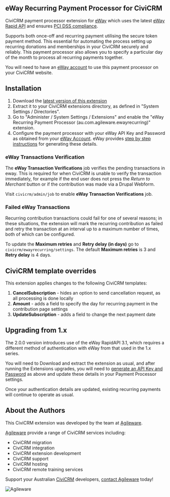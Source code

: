 eWay Recurring Payment Processor for CiviCRM
--------------------------------------------

CiviCRM payment processor extension for [eWay](https://eway.com.au) which uses
the latest [eWay Rapid API](https://www.eway.com.au/features/api-rapid-api/) and
ensures [PCI DSS compliance](https://www.eway.com.au/about-eway/technology-security/pci-dss/). 

Supports both once-off and recurring payment utilising the secure token payment
method. This essential for automating the process setting up recurring donations
and memberships in your CiviCRM securely and reliably. This payment processor
also allows you to specify a particular day of the month to process all
recurring payments together.

You will need to have an [eWay account](https://eway.com.au) to use this payment
processor on your CiviCRM website.

Installation
------------

1. Download the [latest version of this
   extension](https://github.com/agileware/au.com.agileware.ewayrecurring/archive/master.zip)
2. Extract it to your CiviCRM extensions directory, as defined in "System
   Settings / Directories".
3. Go to "Administer / System Settings / Extensions" and enable the "eWay
   Recurring Payment Processor (au.com.agileware.ewayrecurring)" extension.
4. Configure the payment processor with your eWay API Key and Password as
   obtained from your [eWay Account](https://go.eway.io). eWay provides 
   [step by step instructions](https://go.eway.io/s/article/How-do-I-setup-my-Live-eWAY-API-Key-and-Password)
   for generating these details.

### eWay Transactions Verification

The **eWay Transaction Verifications** job verifies the pending transactions in
eway. This is required for when CiviCRM is unable to verify the transaction
immediately, for example if the end user does not press the *Return to Merchant*
button or if the contribution was made via a Drupal Webform.

Visit `civicrm/admin/job` to enable **eWay Transaction Verifications** job.

### Failed eWay Transactions

Recurring contribution transactions could fail for one of several reasons; in
these situations, the extension will mark the recurring contribution as failed
and retry the transaction at an interval up to a maximum number of times, both
of which can be configured.

To update the **Maximum retries** and **Retry delay (in days)** go to
`civicrm/ewayrecurring/settings`. The default **Maximum retries** is 3
and **Retry delay** is 4 days.

CiviCRM template overrides
--------------------------

This extension applies changes to the following CiviCRM templates:

1. **CancelSubscription** - hides an option to send cancellation request, as all processing is done locally
2. **Amount** - adds a field to specify the day for recurring payment in the contribution page settings
3. **UpdateSubscription** - adds a field to change the next payment date

Upgrading from 1.x
------------------

The 2.0.0 version introduces use of the eWay RapidAPI 3.1, which requires a
different method of authentication with eWay from that used in the 1.x series.

You will need to Download and extract the extension as usual, and after running
the Extensions upgrades, you will need to [generate an API Key and
Password](https://go.eway.io/s/article/How-do-I-setup-my-Live-eWAY-API-Key-and-Password)
as above and update these details in your Payment Processor settings.

Once your authentication details are updated, existing recurring payments will
continue to operate as usual.

About the Authors
-----------------

This CiviCRM extension was developed by the team at
[Agileware](https://agileware.com.au).

[Agileware](https://agileware.com.au) provide a range of CiviCRM services
including:

  * CiviCRM migration
  * CiviCRM integration
  * CiviCRM extension development
  * CiviCRM support
  * CiviCRM hosting
  * CiviCRM remote training services

Support your Australian [CiviCRM](https://civicrm.org) developers, [contact
Agileware](https://agileware.com.au/contact) today!


![Agileware](logo/agileware-logo.png)
